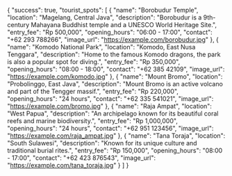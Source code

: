 {
    "success": true,
    "tourist_spots": [
        {
            "name": "Borobudur Temple",
            "location": "Magelang, Central Java",
            "description": "Borobudur is a 9th-century Mahayana Buddhist temple and a UNESCO World Heritage Site.",
            "entry_fee": "Rp 500,000",
            "opening_hours": "06:00 - 17:00",
            "contact": "+62 293 788266",
            "image_url": "https://example.com/borobudur.jpg"
        },
        {
            "name": "Komodo National Park",
            "location": "Komodo, East Nusa Tenggara",
            "description": "Home to the famous Komodo dragons, the park is also a popular spot for diving.",
            "entry_fee": "Rp 350,000",
            "opening_hours": "08:00 - 18:00",
            "contact": "+62 385 42109",
            "image_url": "https://example.com/komodo.jpg"
        },
        {
            "name": "Mount Bromo",
            "location": "Probolinggo, East Java",
            "description": "Mount Bromo is an active volcano and part of the Tengger massif.",
            "entry_fee": "Rp 220,000",
            "opening_hours": "24 hours",
            "contact": "+62 335 541021",
            "image_url": "https://example.com/bromo.jpg"
        },
        {
            "name": "Raja Ampat",
            "location": "West Papua",
            "description": "An archipelago known for its beautiful coral reefs and marine biodiversity.",
            "entry_fee": "Rp 1,000,000",
            "opening_hours": "24 hours",
            "contact": "+62 951 123456",
            "image_url": "https://example.com/raja_ampat.jpg"
        },
        {
            "name": "Tana Toraja",
            "location": "South Sulawesi",
            "description": "Known for its unique culture and traditional burial rites.",
            "entry_fee": "Rp 150,000",
            "opening_hours": "08:00 - 17:00",
            "contact": "+62 423 876543",
            "image_url": "https://example.com/tana_toraja.jpg"
        }
    ]
}
